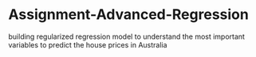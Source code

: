 # Assignment-Advanced-Regression
 building regularized regression model to understand the most important variables to predict the house prices in Australia
